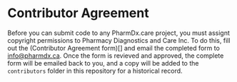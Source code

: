 # Contributor Agreement

Before you can submit code to any PharmDx.care project, you must assignt copyright permissions to Pharmacy Diagnostics and Care Inc. To do this, fill out the (Contributor Agreement form)[] and email the completed form to info@pharmdx.ca. Once the form is revieved and approved, the complete form will be emailed back to you, and a copy will be added to the `contributors` folder in this repository for a historical record.
